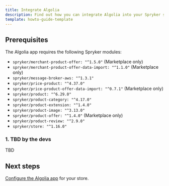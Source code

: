 ```yaml
---
title: Integrate Algolia
description: Find out how you can integrate Algolia into your Spryker shop
template: howto-guide-template
---
```


## Prerequisites

The Algolia app requires the following Spryker modules:

* `spryker/merchant-product-offer: "^1.5.0"` (Marketplace only)
* `spryker/merchant-product-offer-data-import: "^1.1.0"` (Marketplace only)
* `spryker/message-broker-aws: "^1.3.1"`
* `spryker/price-product: "^4.37.0"`
* `spryker/price-product-offer-data-import: "^0.7.1"` (Marketplace only)
* `spryker/product: "^6.29.0"`
* `spryker/product-category: "^4.17.0"`
* `spryker/product-extension: "^1.4.0"`
* `spryker/product-image: "^3.13.0"`
* `spryker/product-offer: "^1.4.0"` (Marketplace only)
* `spryker/product-review: "^2.9.0"`
* `spryker/store: "^1.16.0"`

### 1. TBD by the devs

TBD

## Next steps
[Configure the Algolia app](/docs/pbc/all/search/{{site.version}}/third-party-integrations/configure-algolia.html) for your store.